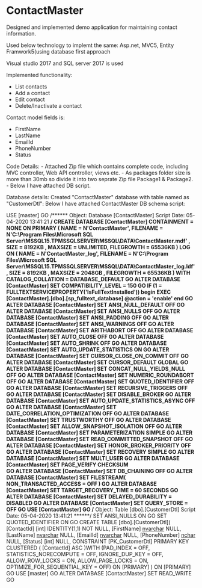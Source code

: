 # ContactMaster

Designed and implemented demo application for maintaining
contact information. 

Used below technology to implemt the same:
    Asp.net, MVC5, Entity Framwork5(using database first approach

Visual studio 2017 and SQL server 2017 is used

Implemented functionality:
- List contacts
- Add a contact
- Edit contact
- Delete/Inactivate a contact

Contact model fields is:
- FirstName
- LastName
- EmailId
- PhoneNumber
- Status

Code Details:
	- Attached Zip file which contains complete code, including MVC controller, Web API controller, views etc.
	- As packages folder size is more than 30mb so divide it into two seprate Zip file Package1 & Package2.
	- Below I have attached DB script.
	

Database details:
  Created "ContactMaster" database with table named as "CustomerDtl":
  Below I have attached ContactMaster DB schema script:
  
  USE [master]
GO
/****** Object:  Database [ContactMaster]    Script Date: 05-04-2020 13:41:21 ******/
CREATE DATABASE [ContactMaster]
 CONTAINMENT = NONE
 ON  PRIMARY 
( NAME = N'ContactMaster', FILENAME = N'C:\Program Files\Microsoft SQL Server\MSSQL15.TPMSSQLSERVER\MSSQL\DATA\ContactMaster.mdf' , SIZE = 8192KB , MAXSIZE = UNLIMITED, FILEGROWTH = 65536KB )
 LOG ON 
( NAME = N'ContactMaster_log', FILENAME = N'C:\Program Files\Microsoft SQL Server\MSSQL15.TPMSSQLSERVER\MSSQL\DATA\ContactMaster_log.ldf' , SIZE = 8192KB , MAXSIZE = 2048GB , FILEGROWTH = 65536KB )
 WITH CATALOG_COLLATION = DATABASE_DEFAULT
GO
ALTER DATABASE [ContactMaster] SET COMPATIBILITY_LEVEL = 150
GO
IF (1 = FULLTEXTSERVICEPROPERTY('IsFullTextInstalled'))
begin
EXEC [ContactMaster].[dbo].[sp_fulltext_database] @action = 'enable'
end
GO
ALTER DATABASE [ContactMaster] SET ANSI_NULL_DEFAULT OFF 
GO
ALTER DATABASE [ContactMaster] SET ANSI_NULLS OFF 
GO
ALTER DATABASE [ContactMaster] SET ANSI_PADDING OFF 
GO
ALTER DATABASE [ContactMaster] SET ANSI_WARNINGS OFF 
GO
ALTER DATABASE [ContactMaster] SET ARITHABORT OFF 
GO
ALTER DATABASE [ContactMaster] SET AUTO_CLOSE OFF 
GO
ALTER DATABASE [ContactMaster] SET AUTO_SHRINK OFF 
GO
ALTER DATABASE [ContactMaster] SET AUTO_UPDATE_STATISTICS ON 
GO
ALTER DATABASE [ContactMaster] SET CURSOR_CLOSE_ON_COMMIT OFF 
GO
ALTER DATABASE [ContactMaster] SET CURSOR_DEFAULT  GLOBAL 
GO
ALTER DATABASE [ContactMaster] SET CONCAT_NULL_YIELDS_NULL OFF 
GO
ALTER DATABASE [ContactMaster] SET NUMERIC_ROUNDABORT OFF 
GO
ALTER DATABASE [ContactMaster] SET QUOTED_IDENTIFIER OFF 
GO
ALTER DATABASE [ContactMaster] SET RECURSIVE_TRIGGERS OFF 
GO
ALTER DATABASE [ContactMaster] SET  DISABLE_BROKER 
GO
ALTER DATABASE [ContactMaster] SET AUTO_UPDATE_STATISTICS_ASYNC OFF 
GO
ALTER DATABASE [ContactMaster] SET DATE_CORRELATION_OPTIMIZATION OFF 
GO
ALTER DATABASE [ContactMaster] SET TRUSTWORTHY OFF 
GO
ALTER DATABASE [ContactMaster] SET ALLOW_SNAPSHOT_ISOLATION OFF 
GO
ALTER DATABASE [ContactMaster] SET PARAMETERIZATION SIMPLE 
GO
ALTER DATABASE [ContactMaster] SET READ_COMMITTED_SNAPSHOT OFF 
GO
ALTER DATABASE [ContactMaster] SET HONOR_BROKER_PRIORITY OFF 
GO
ALTER DATABASE [ContactMaster] SET RECOVERY SIMPLE 
GO
ALTER DATABASE [ContactMaster] SET  MULTI_USER 
GO
ALTER DATABASE [ContactMaster] SET PAGE_VERIFY CHECKSUM  
GO
ALTER DATABASE [ContactMaster] SET DB_CHAINING OFF 
GO
ALTER DATABASE [ContactMaster] SET FILESTREAM( NON_TRANSACTED_ACCESS = OFF ) 
GO
ALTER DATABASE [ContactMaster] SET TARGET_RECOVERY_TIME = 60 SECONDS 
GO
ALTER DATABASE [ContactMaster] SET DELAYED_DURABILITY = DISABLED 
GO
ALTER DATABASE [ContactMaster] SET QUERY_STORE = OFF
GO
USE [ContactMaster]
GO
/****** Object:  Table [dbo].[CustomerDtl]    Script Date: 05-04-2020 13:41:21 ******/
SET ANSI_NULLS ON
GO
SET QUOTED_IDENTIFIER ON
GO
CREATE TABLE [dbo].[CustomerDtl](
	[ContactId] [int] IDENTITY(1,1) NOT NULL,
	[FirstName] [nvarchar](50) NULL,
	[LastName] [nvarchar](50) NULL,
	[EmailId] [nvarchar](50) NULL,
	[PhoneNumber] [nchar](10) NULL,
	[Status] [int] NULL,
 CONSTRAINT [PK_CustomerDtl] PRIMARY KEY CLUSTERED 
(
	[ContactId] ASC
)WITH (PAD_INDEX = OFF, STATISTICS_NORECOMPUTE = OFF, IGNORE_DUP_KEY = OFF, ALLOW_ROW_LOCKS = ON, ALLOW_PAGE_LOCKS = ON, OPTIMIZE_FOR_SEQUENTIAL_KEY = OFF) ON [PRIMARY]
) ON [PRIMARY]
GO
USE [master]
GO
ALTER DATABASE [ContactMaster] SET  READ_WRITE 
GO

